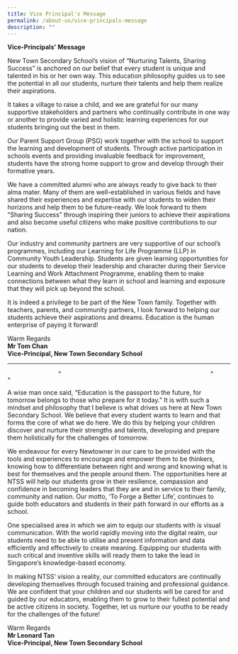 ```yaml
---
title: Vice Principal's Message
permalink: /about-us/vice-principals-message
description: ""
---
```

**Vice-Principals' Message**

New Town Secondary School’s vision of “Nurturing Talents, Sharing Success” is anchored on our belief that every student is unique and talented in his or her own way.  This education philosophy guides us to see the potential in all our students, nurture their talents and help them realize their aspirations.

It takes a village to raise a child, and we are grateful for our many supportive stakeholders and partners who continually contribute in one way or another to provide varied and holistic learning experiences for our students bringing out the best in them.

Our Parent Support Group (PSG) work together with the school to support the learning and development of students. Through active participation in schools events and providing invaluable feedback for improvement, students have the strong home support to grow and develop through their formative years. 

We have a committed alumni who are always ready to give back to their alma mater. Many of them are well-established in various fields and have shared their experiences and expertise with our students to widen their horizons and help them to be future-ready. We look forward to them “Sharing Success” through inspiring their juniors to achieve their aspirations and also become useful citizens who make positive contributions to our nation.    

Our industry and community partners are very supportive of our school’s programmes, including our Learning for Life Programme (LLP) in Community Youth Leadership. Students are given learning opportunities for our students to develop their leadership and character during their Service Learning and Work Attachment Programme, enabling them to make connections between what they learn in school and learning and exposure that they will pick up beyond the school.    

It is indeed a privilege to be part of the New Town family.  Together with teachers, parents, and community partners, I look forward to helping our students achieve their aspirations and dreams.   Education is the human enterprise of paying it forward!

Warm Regards<br>
**Mr Tom Chan**<br>
**Vice-Principal, New Town Secondary School**




-----------------------------------------------------------


					*                                               *                                                *

A wise man once said, “Education is the passport to the future, for tomorrow belongs to those who prepare for it today.” It is with such a mindset and philosophy that I believe is what drives us here at New Town Secondary School. We believe that every student wants to learn and that forms the core of what we do here. We do this by helping your children discover and nurture their strengths and talents, developing and prepare them holistically for the challenges of tomorrow.

We endeavour for every Newtowner in our care to be provided with the tools and experiences to encourage and empower them to be thinkers, knowing how to differentiate between right and wrong and knowing what is best for themselves and the people around them. The opportunities here at NTSS will help our students grow in their resilience, compassion and confidence in becoming leaders that they are and in service to their family, community and nation. Our motto, ‘To Forge a Better Life’, continues to guide both educators and students in their path forward in our efforts as a school. 

 One specialised area in which we aim to equip our students with is visual communication. With the world rapidly moving into the digital realm, our students need to be able to utilise and present information and data efficiently and effectively to create meaning. Equipping our students with such critical and inventive skills will ready them to take the lead in Singapore’s knowledge-based economy. 


In making NTSS’ vision a reality, our committed educators are continually developing themselves through focused training and professional guidance. We are confident that your children and our students will be cared for and guided by our educators, enabling them to grow to their fullest potential and be active citizens in society.
Together, let us nurture our youths to be ready for the challenges of the future!

Warm Regards<br>
**Mr Leonard Tan**<br>
**Vice-Principal, New Town Secondary School**
